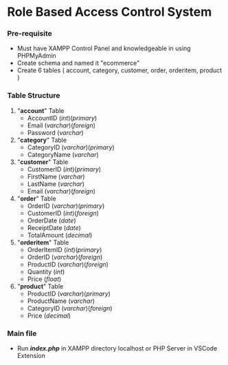 # Role Based Access Control System

### Pre-requisite
- Must have XAMPP Control Panel and knowledgeable in using PHPMyAdmin
- Create schema and named it "ecommerce"
- Create 6 tables ( account, category, customer, order, orderitem, product )

### Table Structure
1. "**account**" Table
    - AccountID (*int*)(*primary*)
    - Email (*varchar*)(*foreign*)
    - Password (*varchar*)
2. "**category**" Table
    - CategoryID (*varchar*)(*primary*)
    - CategoryName (*varchar*)
3. "**customer**" Table
    - CustomerID (*int*)(*primary*)
    - FirstName (*varchar*)
    - LastName (*varchar*)
    - Email (*varchar*)(*foreign*)
4. "**order**" Table
    - OrderID (*varchar*)(*primary*)
    - CustomerID (*int*)(*foreign*)
    - OrderDate (*date*)
    - ReceiptDate (*date*)
    - TotalAmount (*decimal*)
5. "**orderitem**" Table
    - OrderItemID (*int*)(*primary*)
    - OrderID (*varchar*)(*foreign*)
    - ProductID (*varchar*)(*foreign*)
    - Quantity (*int*)
    - Price (*float*)
6. "**product**" Table
    - ProductID (*varchar*)(*primary*)
    - ProductName (*varchar*)
    - CategoryID (*varchar*)(*foreign*)
    - Price (*decimal*)

### Main file
  - Run ***index.php*** in XAMPP directory localhost or PHP Server in VSCode Extension
  

